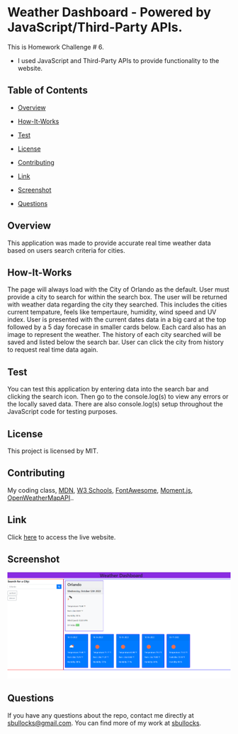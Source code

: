 # Weather Dashboard - Powered by JavaScript/Third-Party APIs.

This is Homework Challenge # 6. 

* I used JavaScript and Third-Party APIs to provide functionality to the website.

## Table of Contents 

* [Overview](#overview)

* [How-It-Works](#how-it-works)

* [Test](#test)

* [License](#license)

* [Contributing](#contributing)

* [Link](#link)
   
* [Screenshot](#screenshot)

* [Questions](#questions)

## Overview

This application was made to provide accurate real time weather data based on users search criteria for cities. 

## How-It-Works

The page will always load with the City of Orlando as the default. User must provide a city to search for within the search box. The user will be returned with weather data regarding the city they searched. This includes the cities current tempature, feels like tempertaure, humidity, wind speed and UV index. User is presented with the current dates data in a big card at the top followed by a 5 day forecase in smaller cards below. Each card also has an image to represent the weather. The history of each city searched will be saved and listed below the search bar. User can click the city from history to request real time data again.

## Test

You can test this application by entering data into the search bar and clicking the search icon. Then go to the console.log(s) to view any errors or the locally saved data. There are also console.log(s) setup throughout the JavaScript code for testing purposes. 

## License

This project is licensed by MIT.
<!-- ![GitHub license](https://img.shields.io/badge/license-MIT-blue.svg) -->
  
## Contributing

My coding class, [MDN](https://developer.mozilla.org/en-US/), [W3 Schools](https://www.w3schools.com/), [FontAwesome](https://fontawesome.com/), [Moment.js](https://momentjs.com/), [OpenWeatherMapAPI](https://openweathermap.org/)..

## Link
Click [here](https://sbullocks.github.io/challenge6-homework-weathermap-api/) to access the live website.

## Screenshot
![Alt text](./assets/images/Screenshot%202022-10-12%20183137.png)

## Questions

If you have any questions about the repo, contact me directly at sbullocks@gmail.com. You can find more of my work at [sbullocks](https://github.com/sbullocks).
